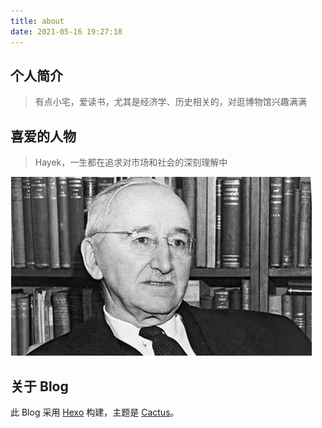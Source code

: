 ```yaml
---
title: about
date: 2021-05-16 19:27:18
---
```


## 个人简介

> 有点小宅，爱读书，尤其是经济学、历史相关的，对逛博物馆兴趣满满

##  喜爱的人物
> Hayek，一生都在追求对市场和社会的深刻理解中

![](/about/Hayek.jpg)


##  关于 **Blog**
此 Blog 采用 [Hexo](https://hexo.io/zh-cn/) 构建，主题是 [Cactus](https://probberechts.github.io/hexo-theme-cactus/)。